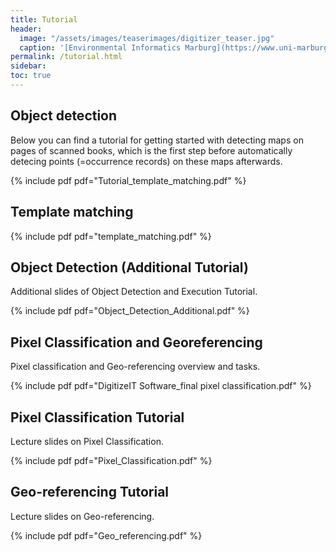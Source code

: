 ```yaml
---
title: Tutorial
header:
  image: "/assets/images/teaserimages/digitizer_teaser.jpg"
  caption: '[Environmental Informatics Marburg](https://www.uni-marburg.de/en/fb19/disciplines/physisch/environmentalinformatics){:target="_blank"}'
permalink: /tutorial.html
sidebar:
toc: true
---
```


## Object detection

Below you can find a tutorial for getting started with detecting maps on pages of scanned books, which is the first step before automatically detecing points (=occurrence records) on these maps afterwards.

{% include pdf pdf="Tutorial_template_matching.pdf" %}

## Template matching

{% include pdf pdf="template_matching.pdf" %}

## Object Detection (Additional Tutorial)
Additional slides of Object Detection and Execution Tutorial.

{% include pdf pdf="Object_Detection_Additional.pdf" %}

## Pixel Classification and Georeferencing
Pixel classification  and Geo-referencing overview and tasks.

{% include pdf pdf="DigitizeIT Software_final pixel classification.pdf" %}

## Pixel Classification Tutorial
Lecture slides on Pixel Classification.

{% include pdf pdf="Pixel_Classification.pdf" %}

## Geo-referencing Tutorial
Lecture slides on Geo-referencing.

{% include pdf pdf="Geo_referencing.pdf" %}

